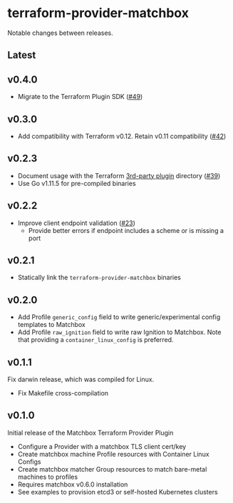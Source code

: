 # terraform-provider-matchbox

Notable changes between releases.

## Latest

## v0.4.0

* Migrate to the Terraform Plugin SDK ([#49](https://github.com/poseidon/terraform-provider-matchbox/pull/49))

## v0.3.0

* Add compatibility with Terraform v0.12. Retain v0.11 compatibility ([#42](https://github.com/poseidon/terraform-provider-matchbox/pull/42))

## v0.2.3

* Document usage with the Terraform [3rd-party plugin](https://www.terraform.io/docs/configuration/providers.html#third-party-plugins) directory ([#39](https://github.com/poseidon/terraform-provider-matchbox/pull/39))
* Use Go v1.11.5 for pre-compiled binaries

## v0.2.2

* Improve client endpoint validation ([#23](https://github.com/poseidon/terraform-provider-matchbox/pull/23))
  * Provide better errors if endpoint includes a scheme or is missing a port

## v0.2.1

* Statically link the `terraform-provider-matchbox` binaries

## v0.2.0

* Add Profile `generic_config` field to write generic/experimental config templates to Matchbox
* Add Profile `raw_ignition` field to write raw Ignition to Matchbox. Note that providing a `container_linux_config` is preferred.

## v0.1.1

Fix darwin release, which was compiled for Linux.

* Fix Makefile cross-compilation

## v0.1.0

Initial release of the Matchbox Terraform Provider Plugin

* Configure a Provider with a matchbox TLS client cert/key
* Create matchbox machine Profile resources with Container Linux Configs
* Create matchbox matcher Group resources to match bare-metal machines to profiles
* Requires matchbox v0.6.0 installation
* See examples to provision etcd3 or self-hosted Kubernetes clusters
